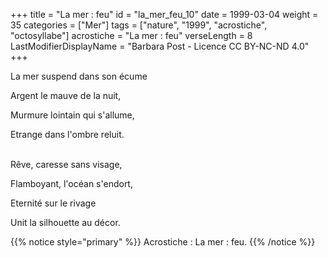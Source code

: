 +++
title = "La mer : feu"
id = "la_mer_feu_10"
date = 1999-03-04
weight = 35
categories = ["Mer"]
tags = ["nature", "1999", "acrostiche", "octosyllabe"]
acrostiche = "La mer : feu"
verseLength = 8
LastModifierDisplayName = "Barbara Post - Licence CC BY-NC-ND 4.0"
+++

La mer suspend dans son écume

Argent le mauve de la nuit,

Murmure lointain qui s'allume,

Etrange dans l'ombre reluit.

 \
Rêve, caresse sans visage,

Flamboyant, l'océan s'endort,

Eternité sur le rivage

Unit la silhouette au décor.

{{% notice style="primary" %}}
Acrostiche : La mer : feu.
{{% /notice %}}
